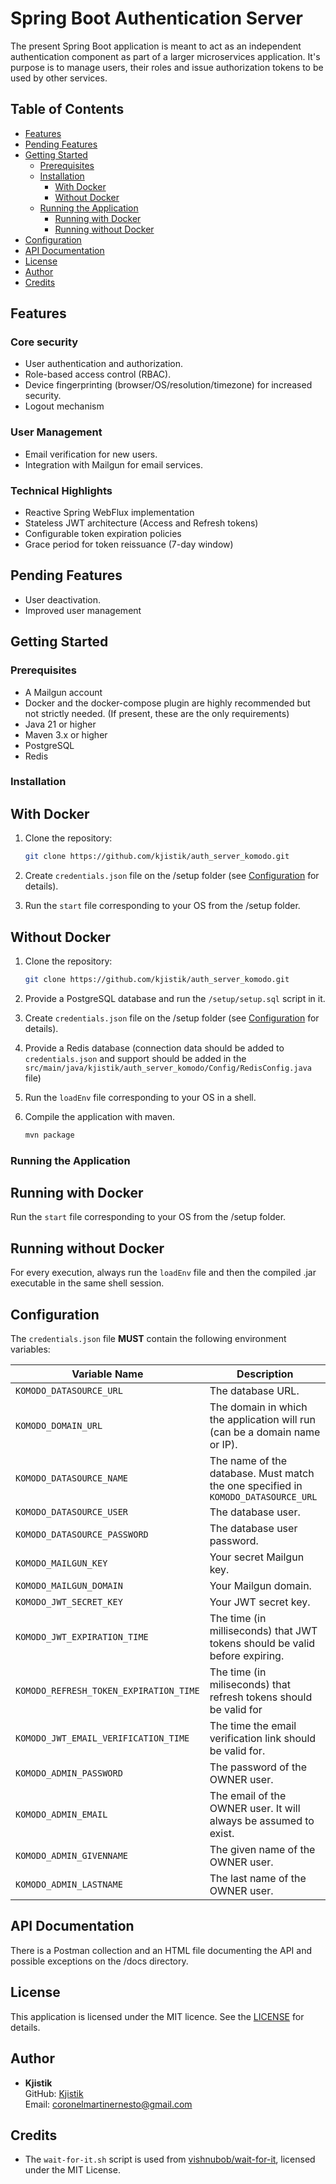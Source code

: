 # Spring Boot Authentication Server

The present Spring Boot application is meant to act as an independent authentication component as part of a larger microservices application. It's purpose is to manage users, their roles and issue authorization tokens to be used by other services. 

## Table of Contents
- [Features](#features)
- [Pending Features](#pending-features)
- [Getting Started](#getting-started)
  - [Prerequisites](#prerequisites)
  - [Installation](#installation)
    - [With Docker](#with-docker)
    - [Without Docker](#without-docker)
  - [Running the Application](#running-the-application)
    - [Running with Docker](#running-with-docker)
    - [Running without Docker](#running-without-docker)
- [Configuration](#configuration)
- [API Documentation](#api-documentation)
- [License](#license)
- [Author](#author)
- [Credits](#credits)

## Features

### Core security
- User authentication and authorization.
- Role-based access control (RBAC).
- Device fingerprinting (browser/OS/resolution/timezone) for increased security.
- Logout mechanism

### User Management
- Email verification for new users.
- Integration with Mailgun for email services.

### Technical Highlights
- Reactive Spring WebFlux implementation
- Stateless JWT architecture (Access and Refresh tokens)
- Configurable token expiration policies
- Grace period for token reissuance (7-day window)

## Pending Features

- User deactivation.
- Improved user management

## Getting Started

### Prerequisites
- A Mailgun account 
- Docker and the docker-compose plugin are highly recommended but not strictly needed. (If present, these are the only requirements)
- Java 21 or higher
- Maven 3.x or higher
- PostgreSQL
- Redis

### Installation 

## With Docker

1. Clone the repository:
   ```bash
   git clone https://github.com/kjistik/auth_server_komodo.git
    ```

2. Create `credentials.json` file on the /setup folder (see [Configuration](#configuration) for details).

4. Run the `start` file corresponding to your OS from the /setup folder.

## Without Docker
1. Clone the repository:
   ```bash
   git clone https://github.com/kjistik/auth_server_komodo.git
    ```
2. Provide a PostgreSQL database and run the `/setup/setup.sql` script in it.

3. Create `credentials.json` file on the /setup folder (see [Configuration](#configuration) for details).

4. Provide a Redis database (connection data should be added to `credentials.json` and support should be added in the `src/main/java/kjistik/auth_server_komodo/Config/RedisConfig.java` file)

5. Run the `loadEnv` file corresponding to your OS in a shell.

6. Compile the application with maven.
   ```bash
   mvn package
    ```
### Running the Application

## Running with Docker

Run the `start` file corresponding to your OS from the /setup folder.

## Running without Docker
 For every execution, always run the `loadEnv` file and then the compiled .jar executable in the same shell  session. 

## Configuration

  The `credentials.json` file **MUST** contain the following environment variables:

  | Variable Name                     | Description                                                                 |
  |-----------------------------------|-----------------------------------------------------------------------------|
  | `KOMODO_DATASOURCE_URL`           | The database URL.                                                          |
  | `KOMODO_DOMAIN_URL`               | The domain in which the application will run (can be a domain name or IP). |
  | `KOMODO_DATASOURCE_NAME`          | The name of the database. Must match the one specified in `KOMODO_DATASOURCE_URL`  |
  | `KOMODO_DATASOURCE_USER`          | The database user.                                                         |
  | `KOMODO_DATASOURCE_PASSWORD`      | The database user password.                                                |
  | `KOMODO_MAILGUN_KEY`              | Your secret Mailgun key.                                                   |
  | `KOMODO_MAILGUN_DOMAIN`           | Your Mailgun domain.                                                       |
  | `KOMODO_JWT_SECRET_KEY`           | Your JWT secret key.                                                       |
  | `KOMODO_JWT_EXPIRATION_TIME`      | The time (in milliseconds) that JWT tokens should be valid before expiring.|
  | `KOMODO_REFRESH_TOKEN_EXPIRATION_TIME`| The time (in miliseconds) that refresh tokens should be valid for      |
  | `KOMODO_JWT_EMAIL_VERIFICATION_TIME` | The time the email verification link should be valid for.               |
  | `KOMODO_ADMIN_PASSWORD`           | The password of the OWNER user.                                            |
  | `KOMODO_ADMIN_EMAIL`              | The email of the OWNER user. It will always be assumed to exist.           |
  | `KOMODO_ADMIN_GIVENNAME`          | The given name of the OWNER user.                                          |
  | `KOMODO_ADMIN_LASTNAME`           | The last name of the OWNER user.                                           |

## API Documentation
  
  There is a Postman collection and an HTML file documenting the API and possible exceptions on the /docs directory.

## License

  This application is licensed under the MIT licence. See the [LICENSE](LICENSE) for details.

## Author
- **Kjistik**  
  GitHub: [Kjistik](https://github.com/kjistik)  
  Email: [coronelmartinernesto@gmail.com](mailto:coronelmartinernesto@gmail.com)

## Credits
- The `wait-for-it.sh` script is used from [vishnubob/wait-for-it](https://github.com/vishnubob/wait-for-it), licensed under the MIT License.